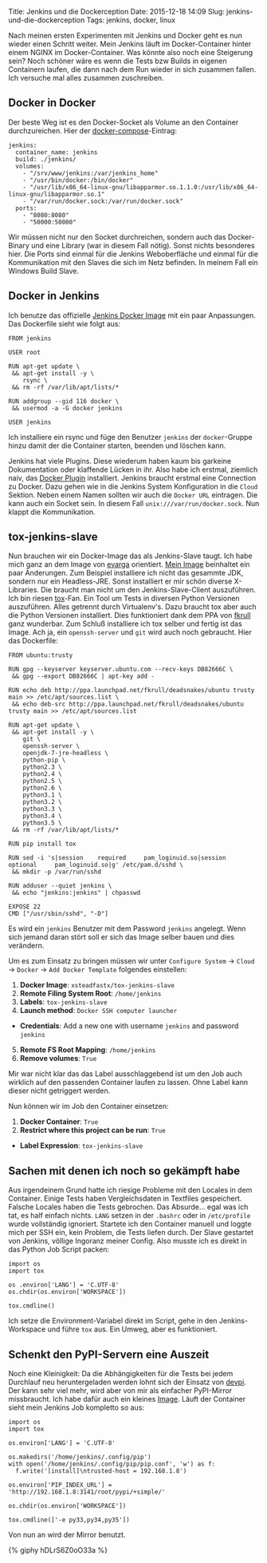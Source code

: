Title: Jenkins und die Dockerception
Date: 2015-12-18 14:09
Slug: jenkins-und-die-dockerception
Tags: jenkins, docker, linux

Nach meinen ersten Experimenten mit Jenkins und Docker geht es nun wieder einen Schritt weiter. Mein Jenkins läuft im Docker-Container hinter einem NGINX im Docker-Container. Was könnte also noch eine Steigerung sein? Noch schöner wäre es wenn die Tests bzw Builds in eigenen Containern laufen, die dann nach dem Run wieder in sich zusammen fallen. Ich versuche mal alles zusammen zuschreiben.

Docker in Docker
----------------

Der beste Weg ist es den Docker-Socket als Volume an den Container durchzureichen. Hier der [docker-compose](https://docs.docker.com/compose/)-Eintrag:

```
jenkins:
  container_name: jenkins
  build: ./jenkins/
  volumes:
    - "/srv/www/jenkins:/var/jenkins_home"
    - "/usr/bin/docker:/bin/docker"
    - "/usr/lib/x86_64-linux-gnu/libapparmor.so.1.1.0:/usr/lib/x86_64-linux-gnu/libapparmor.so.1"
    - "/var/run/docker.sock:/var/run/docker.sock"
  ports:
    - "8080:8080"
    - "50000:50000"
```

Wir müssen nicht nur den Socket durchreichen, sondern auch das Docker-Binary und eine Library (war in diesem Fall nötig). Sonst nichts besonderes hier. Die Ports sind einmal für die Jenkins Weboberfläche und einmal für die Kommunikation mit den Slaves die sich im Netz befinden. In meinem Fall ein Windows Build Slave.

Docker in Jenkins
-----------------

Ich benutze das offizielle [Jenkins Docker Image](https://hub.docker.com/_/jenkins/) mit ein paar Anpassungen. Das Dockerfile sieht wie folgt aus:

```
FROM jenkins

USER root

RUN apt-get update \
 && apt-get install -y \
    rsync \
 && rm -rf /var/lib/apt/lists/*

RUN addgroup --gid 116 docker \
 && usermod -a -G docker jenkins

USER jenkins
```

Ich installiere ein rsync und füge den Benutzer `jenkins` der `docker`-Gruppe hinzu damit der die Container starten, beenden und löschen kann.

Jenkins hat viele Plugins. Diese wiederum haben kaum bis garkeine Dokumentation oder klaffende Lücken in ihr. Also habe ich erstmal, ziemlich naiv, das [Docker Plugin](https://wiki.jenkins-ci.org/display/JENKINS/Docker+Plugin) installiert. Jenkins braucht erstmal eine Connection zu Docker. Dazu gehen wie in die Jenkins System Konfiguration in die `Cloud` Sektion. Neben einem Namen sollten wir auch die `Docker URL` eintragen. Die kann auch ein Socket sein. In diesem Fall `unix:///var/run/docker.sock`. Nun klappt die Kommunikation.

tox-jenkins-slave
-----------------

Nun brauchen wir ein Docker-Image das als Jenkins-Slave taugt. Ich habe mich ganz an dem Image von [evarga](https://hub.docker.com/r/evarga/jenkins-slave/) orientiert. [Mein Image](https://hub.docker.com/r/xsteadfastx/tox-jenkins-slave/) beinhaltet ein paar Änderungen. Zum Beispiel installiere ich nicht das gesammte JDK, sondern nur ein Headless-JRE. Sonst installiert er mir schön diverse X-Libraries. Die braucht man nicht um den Jenkins-Slave-Client auszuführen. Ich bin riesen [tox](https://tox.readthedocs.org)-Fan. Ein Tool um Tests in diversen Python Versionen auszuführen. Alles getrennt durch Virtualenv's. Dazu braucht tox aber auch die Python Versionen installiert. Dies funktioniert dank dem PPA von [fkrull](https://launchpad.net/~fkrull/+archive/ubuntu/deadsnakes) ganz wunderbar. Zum Schluß installiere ich tox selber und fertig ist das Image. Ach ja, ein `openssh-server` und `git` wird auch noch gebraucht. Hier das Dockerfile:

```
FROM ubuntu:trusty

RUN gpg --keyserver keyserver.ubuntu.com --recv-keys DB82666C \
 && gpg --export DB82666C | apt-key add -

RUN echo deb http://ppa.launchpad.net/fkrull/deadsnakes/ubuntu trusty main >> /etc/apt/sources.list \
 && echo deb-src http://ppa.launchpad.net/fkrull/deadsnakes/ubuntu trusty main >> /etc/apt/sources.list

RUN apt-get update \
 && apt-get install -y \
    git \
    openssh-server \
    openjdk-7-jre-headless \
    python-pip \
    python2.3 \
    python2.4 \
    python2.5 \
    python2.6 \
    python3.1 \
    python3.2 \
    python3.3 \
    python3.4 \
    python3.5 \
 && rm -rf /var/lib/apt/lists/*

RUN pip install tox

RUN sed -i 's|session    required     pam_loginuid.so|session    optional     pam_loginuid.so|g' /etc/pam.d/sshd \
 && mkdir -p /var/run/sshd

RUN adduser --quiet jenkins \
 && echo "jenkins:jenkins" | chpasswd

EXPOSE 22
CMD ["/usr/sbin/sshd", "-D"]
```

Es wird ein `jenkins` Benutzer mit dem Password `jenkins` angelegt. Wenn sich jemand daran stört soll er sich das Image selber bauen und dies verändern.

Um es zum Einsatz zu bringen müssen wir unter `Configure System` -> `Cloud` -> `Docker` -> `Add Docker Template` folgendes einstellen:

1. **Docker Image**: `xsteadfastx/tox-jenkins-slave`
2. **Remote Filing System Root**: `/home/jenkins`
3. **Labels**: `tox-jenkins-slave`
4. **Launch method**: `Docker SSH computer launcher`
  * **Credentials**: Add a new one with username `jenkins` and password `jenkins`
5. **Remote FS Root Mapping**: `/home/jenkins`
6. **Remove volumes**: `True`

Mir war nicht klar das das Label ausschlaggebend ist um den Job auch wirklich auf den passenden Container laufen zu lassen. Ohne Label kann dieser nicht getriggert werden.

Nun können wir im Job den Container einsetzen:

1. **Docker Container**: `True`
2. **Restrict where this project can be run**: `True`
  * **Label Expression**: `tox-jenkins-slave`

Sachen mit denen ich noch so gekämpft habe
------------------------------------------

Aus irgendeinem Grund hatte ich riesige Probleme mit den Locales in dem Container. Einige Tests haben Vergleichsdaten in Textfiles gespeichert. Falsche Locales haben die Tests gebrochen. Das Absurde... egal was ich tat, es half einfach nichts. `LANG` setzen in der `.bashrc` oder in `/etc/profile` wurde vollständig ignoriert. Startete ich den Container manuell und loggte mich per SSH ein, kein Problem, die Tests liefen durch. Der Slave gestartet von Jenkins, völlige Ingoranz meiner Config. Also musste ich es direkt in das Python Job Script packen:

```
import os
import tox

os .environ['LANG'] = 'C.UTF-8'
os.chdir(os.environ['WORKSPACE'])

tox.cmdline()
```

Ich setze die Environment-Variabel direkt im Script, gehe in den Jenkins-Workspace und führe `tox` aus. Ein Umweg, aber es funktioniert.

Schenkt den PyPI-Servern eine Auszeit
-------------------------------------

Noch eine Kleinigkeit: Da die Abhängigkeiten für die Tests bei jedem Durchlauf neu heruntergeladen werden lohnt sich der Einsatz von [devpi](http://doc.devpi.net/). Der kann sehr viel mehr, wird aber von mir als einfacher PyPI-Mirror missbraucht. Ich habe dafür auch ein kleines [Image](https://hub.docker.com/r/xsteadfastx/devpi/). Läuft der Container sieht mein Jenkins Job kompletto so aus:

```
import os
import tox

os.environ['LANG'] = 'C.UTF-8'

os.makedirs('/home/jenkins/.config/pip')
with open('/home/jenkins/.config/pip/pip.conf', 'w') as f:
  f.write('[install]\ntrusted-host = 192.168.1.8')

os.environ['PIP_INDEX_URL'] = 'http://192.168.1.8:3141/root/pypi/+simple/'

os.chdir(os.environ['WORKSPACE'])

tox.cmdline(['-e py33,py34,py35'])
```

Von nun an wird der Mirror benutzt.

{% giphy hDLrS6Z0oO33a %}
